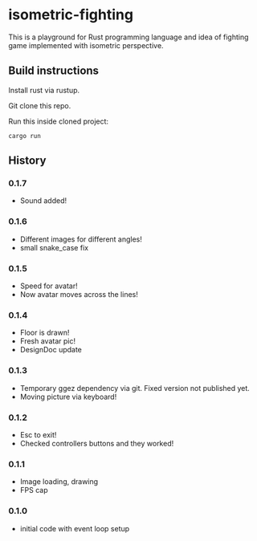 # isometric-fighting

This is a playground for Rust programming language and idea of fighting game implemented with isometric perspective.

## Build instructions

Install rust via rustup.

Git clone this repo.

Run this inside cloned project:
```
cargo run
```

## History

### 0.1.7
 - Sound added!

### 0.1.6
 - Different images for different angles!
 - small snake_case fix

### 0.1.5
 - Speed for avatar!
 - Now avatar moves across the lines!

### 0.1.4
 - Floor is drawn!
 - Fresh avatar pic!
 - DesignDoc update

### 0.1.3
 - Temporary ggez dependency via git. Fixed version not published yet.
 - Moving picture via keyboard!

### 0.1.2
 - Esc to exit!
 - Checked controllers buttons and they worked!

### 0.1.1
 - Image loading, drawing
 - FPS cap

### 0.1.0
 - initial code with event loop setup